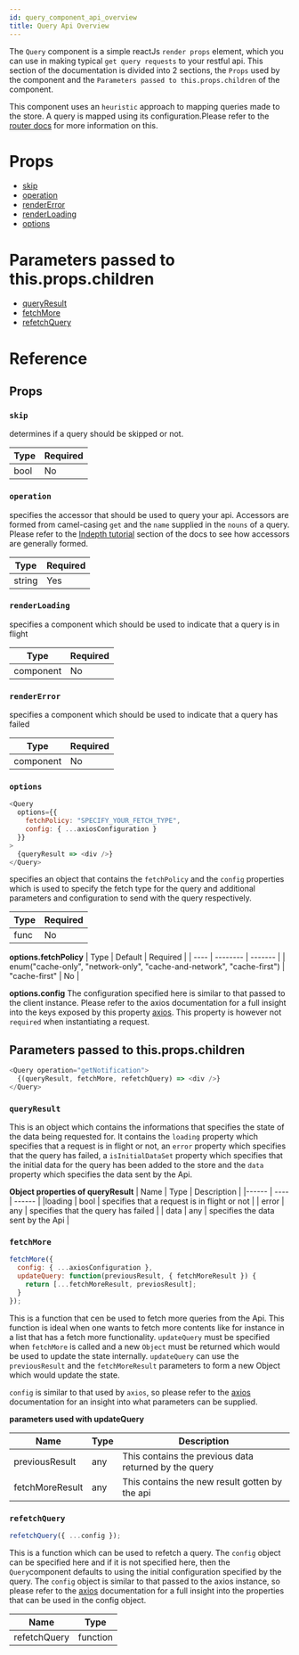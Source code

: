 ```yaml
---
id: query_component_api_overview
title: Query Api Overview
---
```


The `Query` component is a simple reactJs `render props` element, which you can use in making typical `get query requests` to your restful api. This section of the documentation is divided into 2 sections, the `Props` used by the component and the `Parameters passed to this.props.children` of the component.

This component uses an `heuristic` approach to mapping queries made to the store. A query is mapped using its configuration.Please refer to the [router docs](router_component_api_overview.md) for more information on this.

# Props

* [skip](query_component_api_overview.md#skip)
* [operation](query_component_api_overview.md#operation)
* [renderError](query_component_api_overview.md#rendererror)
* [renderLoading](query_component_api_overview.md#renderloading)
* [options](query_component_api_overview.md#options)

# Parameters passed to this.props.children

* [queryResult](query_component_api_overview.md#queryresult)
* [fetchMore](query_component_api_overview.md#fetchmore)
* [refetchQuery](query_component_api_overview.md#refetchquery)

# Reference

## Props

### `skip`

determines if a query should be skipped or not.

| Type | Required |
| ---- | -------- |
| bool | No       |

### `operation`

specifies the accessor that should be used to query your api. Accessors are formed from camel-casing `get` and the `name` supplied in the `nouns` of a query. Please refer to the [Indepth tutorial](kunyora_tutorial.md) section of the docs to see how accessors are generally formed.

| Type   | Required |
| ------ | -------- |
| string | Yes      |

### `renderLoading`

specifies a component which should be used to indicate that a query is in flight

| Type      | Required |
| --------- | -------- |
| component | No       |

### `renderError`

specifies a component which should be used to indicate that a query has failed

| Type      | Required |
| --------- | -------- |
| component | No       |

### `options`

```javascript
<Query
  options={{
    fetchPolicy: "SPECIFY_YOUR_FETCH_TYPE",
    config: { ...axiosConfiguration }
  }}
>
  {queryResult => <div />}
</Query>
```

specifies an object that contains the `fetchPolicy` and the `config` properties which is used to specify the fetch type for the query and additional parameters and configuration to send with the query respectively.

| Type | Required |
| ---- | -------- |
| func | No       |

**options.fetchPolicy**
| Type | Default | Required |
| ---- | -------- | ------- |
| enum("cache-only", "network-only", "cache-and-network", "cache-first") | "cache-first" | No |

**options.config**
The configuration specified here is similar to that passed to the client instance. Please refer to the axios documentation for a full insight into the keys exposed by this property [axios](axios.com). This property is however not `required` when instantiating a request.

## Parameters passed to this.props.children

```javascript
<Query operation="getNotification">
  {(queryResult, fetchMore, refetchQuery) => <div />}
</Query>
```

### `queryResult`

This is an object which contains the informations that specifies the state of the data being requested for. It contains the `loading` property which specifies that a request is in flight or not, an `error` property which specifies that the query has failed, a `isInitialDataSet` property which specifies that the initial data for the query has been added to the store and the `data` property which specifies the data sent by the Api.

**Object properties of queryResult**
| Name | Type | Description |
|------ | ---- | ------ |
|loading | bool | specifies that a request is in flight or not |
| error | any | specifies that the query has failed |
| data | any | specifies the data sent by the Api |

### `fetchMore`

```javascript
fetchMore({
  config: { ...axiosConfiguration },
  updateQuery: function(previousResult, { fetchMoreResult }) {
    return [...fetchMoreResult, previosResult];
  }
});
```

This is a function that cen be used to fetch more queries from the Api. This function is ideal when one wants to fetch more contents like for instance in a list that has a fetch more functionality. `updateQuery` must be specified when `fetchMore` is called and a new `Object` must be returned which would be used to update the state internally. `updateQuery` can use the `previousResult` and the `fetchMoreResult` parameters to form a new Object which would update the state.

`config` is similar to that used by `axios`, so please refer to the [axios](axios.com) documentation for an insight into what parameters can be supplied.

**parameters used with updateQuery**

| Name            | Type | Description                                           |
| --------------- | ---- | ----------------------------------------------------- |
| previousResult  | any  | This contains the previous data returned by the query |
| fetchMoreResult | any  | This contains the new result gotten by the api        |

### `refetchQuery`

```javascript
refetchQuery({ ...config });
```

This is a function which can be used to refetch a query. The `config` object can be specified here and if it is not specified here, then the `Query`component defaults to using the initial configuration specified by the query. The `config` object is similar to that passed to the axios instance, so please refer to the [axios](axios.com) documentation for a full insight into the properties that can be used in the config object.

| Name         | Type     |
| ------------ | -------- |
| refetchQuery | function |

